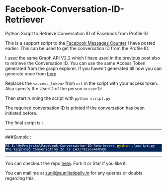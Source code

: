 # Facebook-Conversation-ID-Retriever
Python Script to Retrieve Conversation ID of Facebook from Profile ID

This is a support script to the [Facebook Messages Counter](http://suniltatipelly.in/facebook-messages-counter/) I have posted earlier. This can be used to get the conversation ID from the Profile ID. 

I used the same Graph API V2.2 which I have used in the previous post also to retrieve the Conversation ID. You can use the same Access Token generated from the graph explorer. If you haven't generated till now you can generate once from [here](https://developers.facebook.com/tools/explorer/145634995501895?method=GET&path=me%2Finbox&version=v2.2).

Replaces the `<access_token>` from `url` in the script with your access token. Also specify the UserID of the person in `userId`. 

Then start running the script with `python script.py` 

The required conversation ID is printed if the conversation has been initiated before.

The final script is :

<script src="https://gist.github.com/Sunil02324/6248ffaf6ee139535fafccc4035c1f0d.js"></script>


---

###Sample :

<img class="image" src="messenger1.PNG" alt="Alt Text" style="display:block;margin:0 auto;">

---

You can checkout the repo [here](https://github.com/Sunil02324/Facebook-Conversation-ID-Retriever). Fork it or Star if you like it. 

You can mail me at <a href="mailto:sunil@suniltatipelly.in">sunil@suniltatipelly.in</a> for any queries or doubts regarding this.